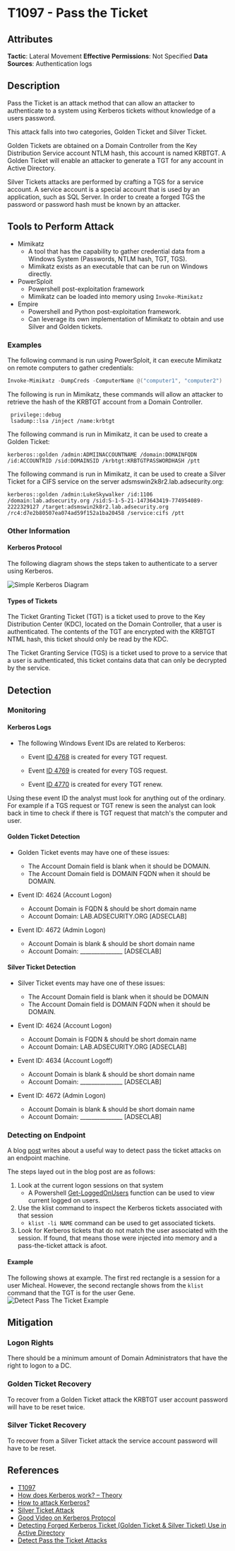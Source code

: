 ﻿
# T1097 - Pass the Ticket

## Attributes

**Tactic**: Lateral Movement
**Effective Permissions**: Not Specified
**Data Sources**: Authentication logs

## Description

Pass the Ticket is an attack method that can allow an attacker to authenticate to a system using Kerberos tickets without knowledge of a users password.

This attack falls into two categories, Golden Ticket and Silver Ticket.

Golden Tickets are obtained on a Domain Controller from the Key Distribution Service account NTLM hash, this account is named KRBTGT. A Golden Ticket will enable an attacker to generate a TGT for any account in Active Directory.

Silver Tickets attacks are performed by crafting a TGS for a service account. A service account is a special account that is used by an application, such as SQL Server. In order to create a forged TGS the password or password hash must be known by an attacker.

## Tools to Perform Attack

- Mimikatz
  - A tool that has the capability to gather credential data from a Windows System (Passwords, NTLM hash, TGT, TGS).
  - Mimikatz exists as an executable that can be run on Windows directly.
- PowerSploit
  - Powershell post-exploitation framework
  - Mimikatz can be loaded into memory using ```Invoke-Mimikatz```
- Empire
  - Powershell and Python post-exploitation framework.
  - Can leverage its own implementation of Mimikatz to obtain and use Silver and Golden tickets.

### Examples

The following command is run using PowerSploit, it can execute Mimikatz on remote computers to gather credentials:

```powershell
Invoke-Mimikatz -DumpCreds -ComputerName @("computer1", "computer2")
```

The following is run in Mimikatz, these commands will allow an attacker to retrieve the hash of the KRBTGT account from a Domain Controller.

```shell
 privilege::debug
 lsadump::lsa /inject /name:krbtgt
```

The following command is run in Mimikatz, it can be used to create a Golden Ticket:

```shell
kerberos::golden /admin:ADMIINACCOUNTNAME /domain:DOMAINFQDN /id:ACCOUNTRID /sid:DOMAINSID /krbtgt:KRBTGTPASSWORDHASH /ptt
```

The following command is run in Mimikatz, it can be used to create a Silver Ticket for a CIFS service on the server adsmswin2k8r2.lab.adsecurity.org:

```shell
kerberos::golden /admin:LukeSkywalker /id:1106 /domain:lab.adsecurity.org /sid:S-1-5-21-1473643419-774954089-2222329127 /target:adsmswin2k8r2.lab.adsecurity.org /rc4:d7e2b80507ea074ad59f152a1ba20458 /service:cifs /ptt
```

### Other Information

#### Kerberos Protocol

The following diagram shows the steps taken to authenticate to a server using Kerberos.

![Simple Kerberos Diagram](https://www.varonis.com/blog/wp-content/uploads/2018/07/Kerberos-Graphics-1-v2-787x790.jpg)

#### Types of Tickets

The Ticket Granting Ticket (TGT) is a ticket used to prove to the Key Distribution Center (KDC), located on the Domain Controller, that a user is authenticated. The contents of the TGT are encrypted with the KRBTGT NTML hash, this ticket should only be read by the KDC.

The Ticket Granting Service (TGS) is a ticket used to prove to a service that a user is authenticated, this ticket contains data that can only be decrypted by the service.

## Detection

### Monitoring

#### Kerberos Logs

- The following Windows Event IDs are related to Kerberos:

  - Event [ID 4768](https://www.ultimatewindowssecurity.com/securitylog/encyclopedia/event.aspx?eventID=4768) is created for every TGT request.

  - Event [ID 4769](https://www.ultimatewindowssecurity.com/securitylog/encyclopedia/event.aspx?eventID=4769) is created for every TGS request.

  - Event [ID 4770](https://www.ultimatewindowssecurity.com/securitylog/encyclopedia/event.aspx?eventID=4770) is created for every TGT renew.

Using these event ID the analyst must look for anything out of the ordinary. For example if a TGS request or TGT renew is seen the analyst can look back in time to check if there is TGT request that match's the computer and user.

#### Golden Ticket Detection

- Golden Ticket events may have one of these issues:
  - The Account Domain field is blank when it should be DOMAIN.
  - The Account Domain field is DOMAIN FQDN when it should be DOMAIN.

- Event ID: 4624 (Account Logon)
  - Account Domain is FQDN & should be short domain name
  - Account Domain:        LAB.ADSECURITY.ORG   [ADSECLAB]

- Event ID: 4672 (Admin Logon)
  - Account Domain is blank & should be short domain name
  - Account Domain:        _______________   [ADSECLAB]

#### Silver Ticket Detection

- Silver Ticket events may have one of these issues:
  - The Account Domain field is blank when it should be DOMAIN
  - The Account Domain field is DOMAIN FQDN when it should be DOMAIN.

- Event ID: 4624 (Account Logon)
  - Account Domain is FQDN & should be short domain name
  - Account Domain:        LAB.ADSECURITY.ORG   [ADSECLAB]

- Event ID: 4634 (Account Logoff)
  - Account Domain is blank & should be short domain name
  - Account Domain:        _______________   [ADSECLAB]

- Event ID: 4672 (Admin Logon)
  - Account Domain is blank & should be short domain name
  - Account Domain:        _______________   [ADSECLAB]

### Detecting on Endpoint

A blog [post](https://blog.stealthbits.com/detect-pass-the-ticket-attacks) writes about a useful way to detect pass the ticket attacks on an endpoint machine.

The steps layed out in the blog post are as follows:

1. Look at the current logon sessions on that system
    - A Powershell [Get-LoggedOnUsers](https://github.com/tmmtsmith/Powershell/blob/master/Get-LoggedOnUsers.ps1) function can be used to view current logged on users.
2. Use the klist command to inspect the Kerberos tickets associated with that session
    - ```klist -li NAME``` command can be used to get associated tickets.
3. Look for Kerberos tickets that do not match the user associated with the session.  If found, that means those were injected into memory and a pass-the-ticket attack is afoot.  
  
#### Example

The following shows at example. The first red rectangle is a session for a user Micheal. However, the second rectangle shows from the ```klist``` command that the TGT is for the user Gene.
![Detect Pass The Ticket Example](https://blog.stealthbits.com/wp-content/uploads/2019/02/image-28.png)

## Mitigation

### Logon Rights

There should be a minimum amount of Domain Administrators that have the right to logon to a DC.

### Golden Ticket Recovery

To recover from a Golden Ticket attack the KRBTGT user account password will have to be reset twice.

### Silver Ticket Recovery

To recover from a Silver Ticket attack the service account password will have to be reset.

## References

- [T1097](https://attack.mitre.org/techniques/T1097/)
- [How does Kerberos work? – Theory](https://www.tarlogic.com/en/blog/how-kerberos-works/)
- [How to attack Kerberos?](https://www.tarlogic.com/en/blog/how-to-attack-kerberos/)
- [Silver Ticket Attack](https://adsecurity.org/?p=2011)
- [Good Video on Kerberos Protocol](https://www.youtube.com/watch?v=WXgKiiFqJbI)
- [Detecting Forged Kerberos Ticket (Golden Ticket & Silver Ticket) Use in Active Directory](https://adsecurity.org/?p=1515)
- [Detect Pass the Ticket Attacks](https://blog.stealthbits.com/detect-pass-the-ticket-attacks)
